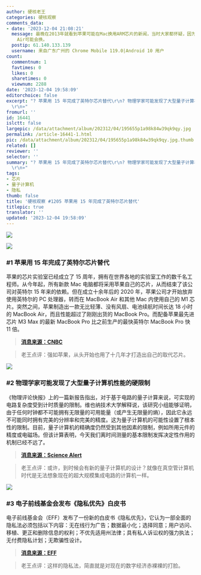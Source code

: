 ```yaml
---
author: 硬核老王
categories: 硬核观察
comments_data:
- date: '2023-12-04 21:08:21'
  message: 最晚在2013年就看到苹果可能在Mac换用ARM芯片的新闻，当时大家都怀疑，因为那时ARM性能不行（现在也没好到哪里去），最多只有MacBook
    Air可能会换。
  postip: 61.140.133.139
  username: 来自广东广州的 Chrome Mobile 119.0|Android 10 用户
count:
  commentnum: 1
  favtimes: 0
  likes: 0
  sharetimes: 0
  viewnum: 2288
date: '2023-12-04 19:58:09'
editorchoice: false
excerpt: "? 苹果用 15 年完成了英特尔芯片替代\r\n? 物理学家可能发现了大型量子计算机性能的硬限制\r\n? 电子前线基金会发布《隐私优先》白皮书\r\n»
  \r\n»"
fromurl: ''
id: 16441
islctt: false
largepic: /data/attachment/album/202312/04/195655p1a98k84w39qk9qy.jpg
permalink: /article-16441-1.html
pic: /data/attachment/album/202312/04/195655p1a98k84w39qk9qy.jpg.thumb.jpg
related: []
reviewer: ''
selector: ''
summary: "? 苹果用 15 年完成了英特尔芯片替代\r\n? 物理学家可能发现了大型量子计算机性能的硬限制\r\n? 电子前线基金会发布《隐私优先》白皮书\r\n»
  \r\n»"
tags:
- 芯片
- 量子计算机
- 隐私
thumb: false
title: '硬核观察 #1205 苹果用 15 年完成了英特尔芯片替代'
titlepic: true
translator: ''
updated: '2023-12-04 19:58:09'
---
```


![](/data/attachment/album/202312/04/195655p1a98k84w39qk9qy.jpg)


![](/data/attachment/album/202312/04/195703f61s1f87fd1nfp3r.png)


### #1 苹果用 15 年完成了英特尔芯片替代


苹果的芯片实验室已经成立了 15 周年，拥有在世界各地的实验室工作的数千名工程师。从今年起，所有新款 Mac 电脑都将采用苹果自己的芯片，从而结束了该公司对英特尔 15 年来的依赖。但在成立十余年后的 2020 年，苹果公司才开始放弃使用英特尔的 PC 处理器，转而在 MacBook Air 和其他 Mac 内使用自己的 M1 芯片。突然之间，苹果制造出一款无比轻薄、没有风扇、电池续航时间长达 18 小时的 MacBook Air，而且性能超过了刚刚出货的 MacBook Pro。而配备苹果最先进芯片 M3 Max 的最新 MacBook Pro 比之前生产的最快英特尔 MacBook Pro 快 11 倍。



> 
> **[消息来源：CNBC](https://www.cnbc.com/2023/12/01/how-apple-makes-its-own-chips-for-iphone-and-mac-edging-out-intel.html)**
> 
> 
> 



> 
> 老王点评：强如苹果，从头开始也用了十几年才打造出自己的取代芯片。
> 
> 
> 


![](/data/attachment/album/202312/04/195722o7yjytdcchitdny6.png)


### #2 物理学家可能发现了大型量子计算机性能的硬限制


《物理评论快报》上的一篇新报告指出，对于基于电路的量子计算来说，可实现的电路复杂度受到计时质量的限制。维也纳技术大学解释说，该研究小组能够证明，由于任何时钟都不可能拥有无限量的可用能量（或产生无限量的熵），因此它永远不可能同时拥有完美的分辨率和完美的精度。这为量子计算机的可能性设置了根本性的限制。目前，量子计算机的精确度仍然受到其他因素的限制，例如所用元件的精度或电磁场。但该计算表明，今天我们离时间测量的基本限制发挥决定性作用的机制已经不远了。



> 
> **[消息来源：Science Alert](https://www.sciencealert.com/physics-prevents-us-from-making-the-perfect-clock-heres-why-thats-a-problem)**
> 
> 
> 



> 
> 老王点评：或许，到时候会有新的量子计算机的设计？就像在真空管计算机时代是无法想象现在的超大规模集成电路的计算机一样。
> 
> 
> 


![](/data/attachment/album/202312/04/195754q4qypjzd3dbbq44d.png)


### #3 电子前线基金会发布《隐私优先》白皮书


电子前线基金会（EFF）发布了一份新的白皮书《隐私优先》，它认为一部全面的隐私法必须包括以下内容：无在线行为广告；数据最小化；选择同意；用户访问、移植、更正和删除信息的权利；不优先适用州法律；具有私人诉讼权的强力执法；无付费隐私计划；无欺骗性设计。



> 
> **[消息来源：EFF](https://www.eff.org/deeplinks/2023/11/address-online-harms-we-must-first-do-privacy)**
> 
> 
> 



> 
> 老王点评：这样的隐私法，简直就是对现在的数字经济赤裸裸的打脸。
> 
> 
>
